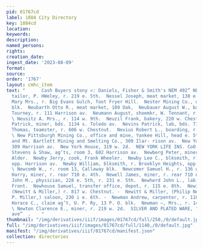 ```yaml
---
pid: 01767cd
label: 1884 City Directory
key: 1884cd
location: 
keywords: 
description: 
named_persons: 
rights: 
creation_date: 
ingest_date: '2023-08-09'
format: 
source: 
order: '1767'
layout: cmhc_item
text: "      Cash Buyers stony «: Daniels, Fisher & Smith's NEM 492” NEW  Nems August,
  tailor, P. HWeley, r. 219 e. 5th.  Nessel Joseph, meat market, 138 e. 6th.  Nester
  Mary Mrs., r. Big Evans Gulch, foot Fryer Hill.  Nester Mining Co., office, Quincy
  blk.  Neubarth Otto R., meat market, 109 Oak,  Neubauer August W., barkpr, J. V.
  Tourney, r. 111 Harrison av.  Neumann August, shoemkr, W. Tennant, r. 217 w. 4th.
  \ Neusitz A. Mrs., r. 114 w. 9th.  Neuzil Frank, bakery, 220 w. Chestnut.  Nevels
  Patrick, miner, bds. 1134 s. Toledo av.  Nevins Patrick, lab, bds. 719 e. 5th.  Nevins
  Thomas, teamster, r. 606 w. Chestnut.  Nevius Robert L., boarding, r. 300 e. 5th.
  \ New Pittsburgh Mining Co., office and mine, Yankee Hill, head e. 5th.  New York
  and Mt. Bartlett Mining and Smelting Co., 309 Ilar- rison av.  New York Club Rooms,
  309 Harrison av.  New York House, 319 w. 2d.  NEW YORK LIFE INS. CoO., Stickley,
  Stevens & Shaw, ag’ts, room 3, 602 Harrison av.  Newberg Peter, miner, r. Elm, cor.
  Alder.  Newby Jerry, cook, Frank Wheeler.  Newby Lee C., blksmith, r. Brooklyn Heights,
  opp. Harrison av.  Newby William, blksmith, r. Brooklyn Heights, opp. Harrison av.
  \ Newcomb W., r. room 13, Callaway blk.  Newcomer Samuel H., r. 136 w. Front.  Newell
  Harry, miner, r. rear 710 e. 4th.  Newell James, miner, r. rear 710 e. 4th. j  Newell
  John M., physician, 228 e. 5th, r. 231 e. 5th.  Newherd John L., lab, r. 116 w.
  Front.  Newhouse Samuel, transfer office, depot, r. 115 e. 8th.  Newitt Philip,
  (Newitt & Miller,) r. 817 w. Chestnut. -  Newitt & Miller, (Philip Newitt and F.
  P. Miller,) saloon, 230 i e. 6th. -  Newman Andrew, carpenter, r. 110 w. 7th.  Newman
  Horace C., claim ag’t, U. P. Ry, 13 P. O. blk.  Newman —, Mrs., r. 148 w. Chestnut.
  \ Newton Clarence E., miner, r. 219 w. 2d.  SILVER AND PLATED WARE, ° S00 staccison
  ave”  .    "
thumbnail: "/img/derivatives/iiif/images/01767cd/full/250,/0/default.jpg"
full: "/img/derivatives/iiif/images/01767cd/full/1140,/0/default.jpg"
manifest: "/img/derivatives/iiif/01767cd/manifest.json"
collection: directories
---
```

